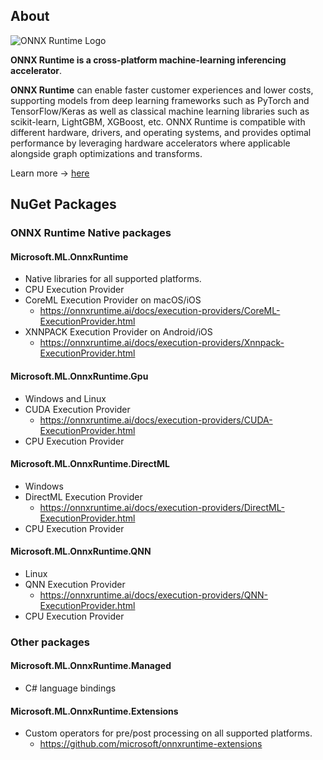 ## About

![ONNX Runtime Logo](https://raw.githubusercontent.com/microsoft/onnxruntime/main/docs/images/ONNX_Runtime_logo_dark.png)

**ONNX Runtime is a cross-platform machine-learning inferencing accelerator**.

**ONNX Runtime** can enable faster customer experiences and lower costs, supporting models from deep learning frameworks such as PyTorch and TensorFlow/Keras as well as classical machine learning libraries such as scikit-learn, LightGBM, XGBoost, etc.
ONNX Runtime is compatible with different hardware, drivers, and operating systems, and provides optimal performance by leveraging hardware accelerators where applicable alongside graph optimizations and transforms.

Learn more &rarr; [here](https://www.onnxruntime.ai/docs)

## NuGet Packages

### ONNX Runtime Native packages

#### Microsoft.ML.OnnxRuntime
  - Native libraries for all supported platforms.
  - CPU Execution Provider
  - CoreML Execution Provider on macOS/iOS
    - https://onnxruntime.ai/docs/execution-providers/CoreML-ExecutionProvider.html
  - XNNPACK Execution Provider on Android/iOS
    - https://onnxruntime.ai/docs/execution-providers/Xnnpack-ExecutionProvider.html

#### Microsoft.ML.OnnxRuntime.Gpu
  - Windows and Linux
  - CUDA Execution Provider
    - https://onnxruntime.ai/docs/execution-providers/CUDA-ExecutionProvider.html
  - CPU Execution Provider

#### Microsoft.ML.OnnxRuntime.DirectML
  - Windows
  - DirectML Execution Provider
    - https://onnxruntime.ai/docs/execution-providers/DirectML-ExecutionProvider.html
  - CPU Execution Provider

#### Microsoft.ML.OnnxRuntime.QNN
  - Linux
  - QNN Execution Provider
    - https://onnxruntime.ai/docs/execution-providers/QNN-ExecutionProvider.html
  - CPU Execution Provider


### Other packages

#### Microsoft.ML.OnnxRuntime.Managed
  - C# language bindings

#### Microsoft.ML.OnnxRuntime.Extensions
  - Custom operators for pre/post processing on all supported platforms.
    - https://github.com/microsoft/onnxruntime-extensions
